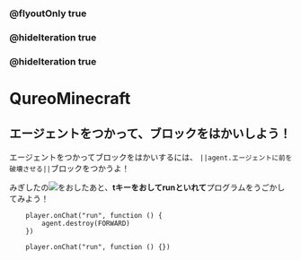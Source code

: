 ### @flyoutOnly true
### @hideIteration true
### @hideIteration true
# QureoMinecraft

## エージェントをつかって、ブロックをはかいしよう！

エージェントをつかってブロックをはかいするには、
``||agent.エージェントに前を破壊させる||``ブロックをつかうよ！

みぎしたの![](https://raw.githubusercontent.com/camp-minecraft/TechkidsCampTutorial/master/images/playbutton.png)をおしたあと、**tキーをおしてrunといれて**プログラムをうごかしてみよう！

```ghost
    player.onChat("run", function () {
        agent.destroy(FORWARD)
    })
```

```template
    player.onChat("run", function () {})
```